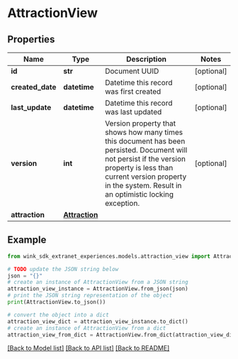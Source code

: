 # AttractionView


## Properties

Name | Type | Description | Notes
------------ | ------------- | ------------- | -------------
**id** | **str** | Document UUID | [optional] 
**created_date** | **datetime** | Datetime this record was first created | [optional] 
**last_update** | **datetime** | Datetime this record was last updated | [optional] 
**version** | **int** | Version property that shows how many times this document has been persisted. Document will not persist if the version property is less than current version property in the system. Result in an optimistic locking exception. | [optional] 
**attraction** | [**Attraction**](Attraction.md) |  | 

## Example

```python
from wink_sdk_extranet_experiences.models.attraction_view import AttractionView

# TODO update the JSON string below
json = "{}"
# create an instance of AttractionView from a JSON string
attraction_view_instance = AttractionView.from_json(json)
# print the JSON string representation of the object
print(AttractionView.to_json())

# convert the object into a dict
attraction_view_dict = attraction_view_instance.to_dict()
# create an instance of AttractionView from a dict
attraction_view_from_dict = AttractionView.from_dict(attraction_view_dict)
```
[[Back to Model list]](../README.md#documentation-for-models) [[Back to API list]](../README.md#documentation-for-api-endpoints) [[Back to README]](../README.md)


